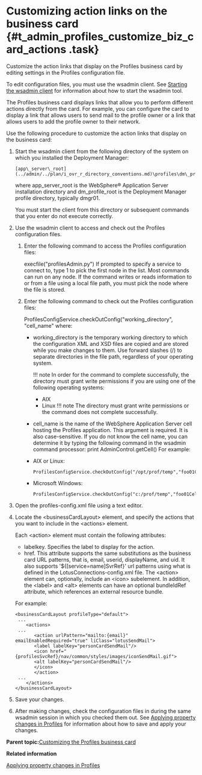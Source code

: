 # Customizing action links on the business card {#t_admin_profiles_customize_biz_card_actions .task}

Customize the action links that display on the Profiles business card by editing settings in the Profiles configuration file.

To edit configuration files, you must use the wsadmin client. See [Starting the wsadmin client](../admin/t_admin_wsadmin_starting.md) for information about how to start the wsadmin tool.

The Profiles business card displays links that allow you to perform different actions directly from the card. For example, you can configure the card to display a link that allows users to send mail to the profile owner or a link that allows users to add the profile owner to their network.

Use the following procedure to customize the action links that display on the business card:

1.  Start the wsadmin client from the following directory of the system on which you installed the Deployment Manager:

    ```
    [app\_server\_root](../admin/../plan/i_ovr_r_directory_conventions.md)\profiles\dm\_profile\_root\bin
    ```

    where app\_server\_root is the WebSphere® Application Server installation directory and dm\_profile\_root is the Deployment Manager profile directory, typically dmgr01.

    You must start the client from this directory or subsequent commands that you enter do not execute correctly.

2.  Use the wsadmin client to access and check out the Profiles configuration files.

    1.  Enter the following command to access the Profiles configuration files:

        execfile\("profilesAdmin.py"\) If prompted to specify a service to connect to, type 1 to pick the first node in the list. Most commands can run on any node. If the command writes or reads information to or from a file using a local file path, you must pick the node where the file is stored.

    2.  Enter the following command to check out the Profiles configuration files:

        ProfilesConfigService.checkOutConfig\("working\_directory", "cell\_name" where:

        -   working\_directory is the temporary working directory to which the configuration XML and XSD files are copied and are stored while you make changes to them. Use forward slashes \(/\) to separate directories in the file path, regardless of your operating system.

            !!! note
    In order for the command to complete successfully, the directory must grant write permissions if you are using one of the following operating systems:

            -   AIX
            -   Linux
            !!! note
    The directory must grant write permissions or the command does not complete successfully.

        -   cell\_name is the name of the WebSphere Application Server cell hosting the Profiles application. This argument is required. It is also case-sensitive. If you do not know the cell name, you can determine it by typing the following command in the wsadmin command processor: print AdminControl.getCell\(\)
        For example:

        -   AIX or Linux:

            ```
            ProfilesConfigService.checkOutConfig("/opt/prof/temp","foo01Cell01")
            ```

        -   Microsoft Windows:

            ```
            ProfilesConfigService.checkOutConfig("c:/prof/temp","foo01Cell01")
            ```

3.  Open the profiles-config.xml file using a text editor.

4.  Locate the <businessCardLayout\> element, and specify the actions that you want to include in the <actions\> element.

    Each <action\> element must contain the following attributes:

    -   labelkey. Specifies the label to display for the action.
    -   href. This attribute supports the same substitutions as the business card URL patterns, that is, email, userid, displayName, and uid. It also supports '$\{\[service=name\]SvrRef\}' url patterns using what is defined in the LotusConnections-config.xml file.
    The <action\> element can, optionally, include an <icon\> subelement. In addition, the <label\> and <alt\> elements can have an optional bundleIdRef attribute, which references an external resource bundle.

    For example:

    ```
    <businessCardLayout profileType="default">
     ...
        <actions>
     ...
           <action urlPattern="mailto:{email}" emailEnabledRequired="true" liClass="lotusSendMail">
           <label labelKey="personCardSendMail"/>
           <icon href="{profilesSvcRef}/nav/common/styles/images/iconSendMail.gif">
           <alt labelKey="personCardSendMail"/>
           </icon>
           </action>
     ...
        </actions>
    </businessCardLayout>
    ```

5.  Save your changes.

6.  After making changes, check the configuration files in during the same wsadmin session in which you checked them out. See [Applying property changes in Profiles](../admin/t_admin_profiles_save_changes.md) for information about how to save and apply your changes.


**Parent topic:**[Customizing the Profiles business card](../customize/c_admin_profiles_customize_biz_card_links.md)

**Related information**  


[Applying property changes in Profiles](../admin/t_admin_profiles_save_changes.md)

